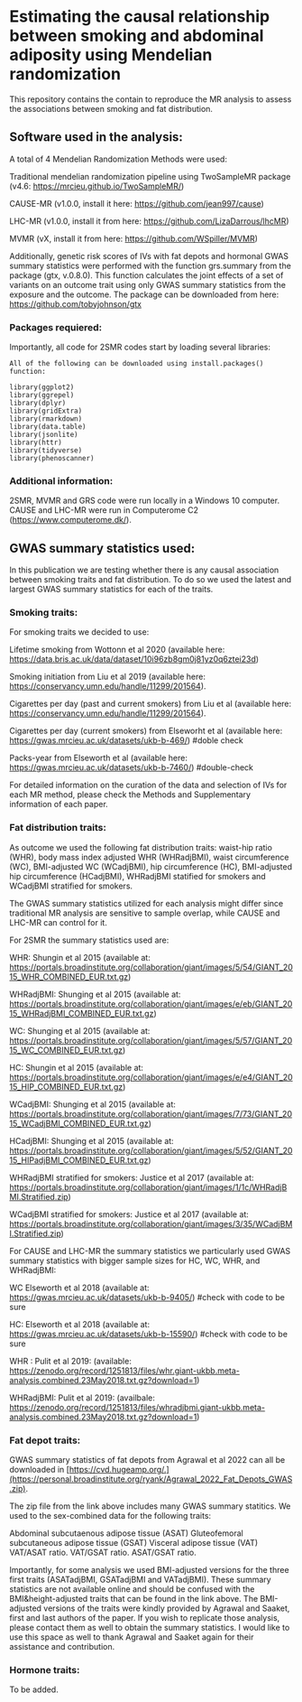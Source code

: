 # Estimating the causal relationship between smoking and abdominal adiposity using Mendelian randomization

This repository contains the contain to reproduce the MR analysis to assess the associations between smoking and fat distribution.

## Software used in the analysis:

A total of 4 Mendelian Randomization Methods were used:

Traditional mendelian randomization pipeline using TwoSampleMR package (v4.6: https://mrcieu.github.io/TwoSampleMR/)

CAUSE-MR (v1.0.0, install it here: https://github.com/jean997/cause)

LHC-MR (v1.0.0, install it from here: https://github.com/LizaDarrous/lhcMR)

MVMR (vX, install it from here: https://github.com/WSpiller/MVMR)

Additionally, genetic risk scores of IVs with fat depots and hormonal GWAS summary statistics were performed with the function grs.summary from the package (gtx, v.0.8.0). This function calculates the joint effects of a set of variants on an outcome trait using only GWAS summary statistics from the exposure and the outcome.
The package can be downloaded from here: https://github.com/tobyjohnson/gtx

### Packages requiered:

Importantly, all code for 2SMR codes start by loading several libraries: 

```
All of the following can be downloaded using install.packages() function:

library(ggplot2)
library(ggrepel)
library(dplyr)
library(gridExtra)
library(rmarkdown)
library(data.table)
library(jsonlite)
library(httr)
library(tidyverse)
library(phenoscanner)
```

### Additional information:

2SMR, MVMR and GRS code were run locally in a Windows 10 computer. CAUSE and LHC-MR were run in Computerome C2 (https://www.computerome.dk/).

## GWAS summary statistics used:

In this publication we are testing whether there is any causal association between smoking traits and fat distribution. To do so we used the latest and largest GWAS summary statistics for each of the traits. 

### Smoking traits:

For smoking traits we decided to use:

Lifetime smoking from Wottonn et al 2020 (available here: https://data.bris.ac.uk/data/dataset/10i96zb8gm0j81yz0q6ztei23d)

Smoking initiation from Liu et al 2019 (available here: https://conservancy.umn.edu/handle/11299/201564).

Cigarettes per day (past and current smokers) from Liu et al (available here: https://conservancy.umn.edu/handle/11299/201564).

Cigarettes per day (current smokers) from Elseworht et al (available here: https://gwas.mrcieu.ac.uk/datasets/ukb-b-469/) #doble check

Packs-year from Elseworth et al (available here: https://gwas.mrcieu.ac.uk/datasets/ukb-b-7460/) #double-check

For detailed information on the curation of the data and selection of IVs for each MR method, please check the Methods and Supplementary information of each paper.

### Fat distribution traits:

As outcome we used the following fat distribution traits: waist-hip ratio (WHR), body mass index adjusted WHR (WHRadjBMI), waist circumference (WC), BMI-adjusted WC (WCadjBMI), hip circumference (HC), BMI-adjusted hip circumference (HCadjBMI), WHRadjBMI statified for smokers and WCadjBMI stratified for smokers. 

The GWAS summary statistics utilized for each analysis might differ since traditional MR analysis are sensitive to sample overlap, while CAUSE and LHC-MR can control for it.

For 2SMR the summary statistics used are:

WHR: Shungin et al 2015 (available at: https://portals.broadinstitute.org/collaboration/giant/images/5/54/GIANT_2015_WHR_COMBINED_EUR.txt.gz)

WHRadjBMI: Shunging et al 2015 (available at: https://portals.broadinstitute.org/collaboration/giant/images/e/eb/GIANT_2015_WHRadjBMI_COMBINED_EUR.txt.gz)

WC: Shunging et al 2015 (available at: https://portals.broadinstitute.org/collaboration/giant/images/5/57/GIANT_2015_WC_COMBINED_EUR.txt.gz)

HC: Shungin et al 2015 (available at: https://portals.broadinstitute.org/collaboration/giant/images/e/e4/GIANT_2015_HIP_COMBINED_EUR.txt.gz)

WCadjBMI: Shunging et al 2015 (available at: https://portals.broadinstitute.org/collaboration/giant/images/7/73/GIANT_2015_WCadjBMI_COMBINED_EUR.txt.gz)

HCadjBMI: Shunging et al 2015 (available at: https://portals.broadinstitute.org/collaboration/giant/images/5/52/GIANT_2015_HIPadjBMI_COMBINED_EUR.txt.gz)

WHRadjBMI stratified for smokers: Justice et al 2017 (available at: https://portals.broadinstitute.org/collaboration/giant/images/1/1c/WHRadjBMI.Stratified.zip)

WCadjBMI stratified for smokers: Justice et al 2017 (available at: https://portals.broadinstitute.org/collaboration/giant/images/3/35/WCadjBMI.Stratified.zip)

For CAUSE and LHC-MR the summary statistics we particularly used GWAS summary statistics with bigger sample sizes for HC, WC, WHR, and WHRadjBMI:

WC Elseworth et al 2018 (available at: https://gwas.mrcieu.ac.uk/datasets/ukb-b-9405/) #check with code to be sure


HC: Elseworth et al 2018 (available at: https://gwas.mrcieu.ac.uk/datasets/ukb-b-15590/) #check with code to be sure

WHR : Pulit et al 2019: (available: https://zenodo.org/record/1251813/files/whr.giant-ukbb.meta-analysis.combined.23May2018.txt.gz?download=1)

WHRadjBMI: Pulit et al 2019: (availbale: https://zenodo.org/record/1251813/files/whradjbmi.giant-ukbb.meta-analysis.combined.23May2018.txt.gz?download=1)

### Fat depot traits:

GWAS summary statistics of fat depots from Agrawal et al 2022 can all be downloaded in [https://cvd.hugeamp.org/.](https://personal.broadinstitute.org/ryank/Agrawal_2022_Fat_Depots_GWAS.zip).

The zip file from the link above includes many GWAS summary statitics. We used to the sex-combined data for the following traits:

Abdominal subcutaenous adipose tissue (ASAT)
Gluteofemoral subcutaneous adipose tissue (GSAT)
Visceral adipose tissue (VAT)
VAT/ASAT ratio.
VAT/GSAT ratio.
ASAT/GSAT ratio.

Importantly, for some analysis we used BMI-adjusted versions for the three first traits (ASATadjBMI, GSATadjBMI and VATadjBMI). These summary statistics are not available online and should be confused with the BMI&height-adjusted traits that can be found in the link above. The BMI-adjusted versions of the traits were kindly provided by Agrawal and Saaket, first and last authors of the paper. If you wish to replicate those analysis, please contact them as well to obtain the summary statistics. I would like to use this space as well to thank Agrawal and Saaket again for their assistance and contribution. 

### Hormone traits:

To be added.

